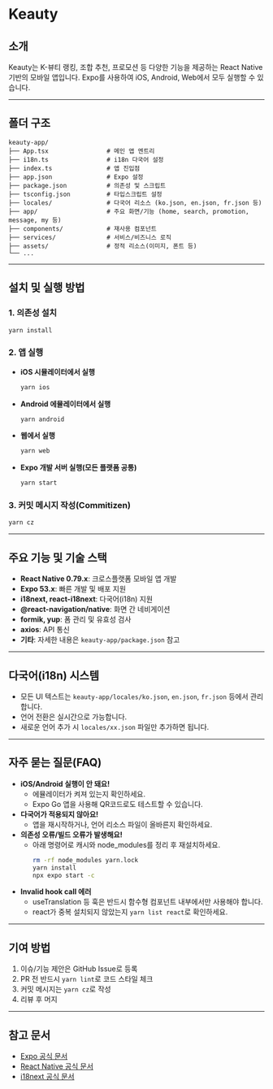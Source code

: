 # Keauty

## 소개

Keauty는 K-뷰티 랭킹, 조합 추천, 프로모션 등 다양한 기능을 제공하는 React Native 기반의 모바일 앱입니다. Expo를 사용하여 iOS, Android, Web에서 모두 실행할 수 있습니다.

---

## 폴더 구조

```
keauty-app/
├── App.tsx                # 메인 앱 엔트리
├── i18n.ts                # i18n 다국어 설정
├── index.ts               # 앱 진입점
├── app.json               # Expo 설정
├── package.json           # 의존성 및 스크립트
├── tsconfig.json          # 타입스크립트 설정
├── locales/               # 다국어 리소스 (ko.json, en.json, fr.json 등)
├── app/                   # 주요 화면/기능 (home, search, promotion, message, my 등)
├── components/            # 재사용 컴포넌트
├── services/              # 서비스/비즈니스 로직
├── assets/                # 정적 리소스(이미지, 폰트 등)
└── ...
```

---

## 설치 및 실행 방법

### 1. 의존성 설치

```sh
yarn install
```

### 2. 앱 실행

- **iOS 시뮬레이터에서 실행**
  ```sh
  yarn ios
  ```
- **Android 에뮬레이터에서 실행**
  ```sh
  yarn android
  ```
- **웹에서 실행**
  ```sh
  yarn web
  ```
- **Expo 개발 서버 실행(모든 플랫폼 공통)**
  ```sh
  yarn start
  ```

### 3. 커밋 메시지 작성(Commitizen)

```sh
yarn cz
```

---

## 주요 기능 및 기술 스택

- **React Native 0.79.x**: 크로스플랫폼 모바일 앱 개발
- **Expo 53.x**: 빠른 개발 및 배포 지원
- **i18next, react-i18next**: 다국어(i18n) 지원
- **@react-navigation/native**: 화면 간 네비게이션
- **formik, yup**: 폼 관리 및 유효성 검사
- **axios**: API 통신
- **기타**: 자세한 내용은 `keauty-app/package.json` 참고

---

## 다국어(i18n) 시스템

- 모든 UI 텍스트는 `keauty-app/locales/ko.json`, `en.json`, `fr.json` 등에서 관리합니다.
- 언어 전환은 실시간으로 가능합니다.
- 새로운 언어 추가 시 `locales/xx.json` 파일만 추가하면 됩니다.

---

## 자주 묻는 질문(FAQ)

- **iOS/Android 실행이 안 돼요!**
  - 에뮬레이터가 켜져 있는지 확인하세요.
  - Expo Go 앱을 사용해 QR코드로도 테스트할 수 있습니다.
- **다국어가 적용되지 않아요!**
  - 앱을 재시작하거나, 언어 리소스 파일이 올바른지 확인하세요.
- **의존성 오류/빌드 오류가 발생해요!**
  - 아래 명령어로 캐시와 node_modules를 정리 후 재설치하세요.
    ```sh
    rm -rf node_modules yarn.lock
    yarn install
    npx expo start -c
    ```
- **Invalid hook call 에러**
  - useTranslation 등 훅은 반드시 함수형 컴포넌트 내부에서만 사용해야 합니다.
  - react가 중복 설치되지 않았는지 `yarn list react`로 확인하세요.

---

## 기여 방법

1. 이슈/기능 제안은 GitHub Issue로 등록
2. PR 전 반드시 `yarn lint`로 코드 스타일 체크
3. 커밋 메시지는 `yarn cz`로 작성
4. 리뷰 후 머지

---

## 참고 문서

- [Expo 공식 문서](https://docs.expo.dev/)
- [React Native 공식 문서](https://reactnative.dev/)
- [i18next 공식 문서](https://react.i18next.com/)